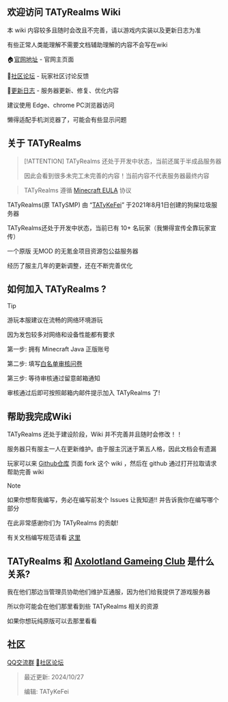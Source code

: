## 欢迎访问 TATyRealms Wiki

本 wiki 内容较多且随时会改且不完善，请以游戏内实装以及更新日志为准

有些正常人类能理解不需要文档辅助理解的内容不会写在wiki

🏠[官网地址](https://www.tatysmp.love) - 官网主页面

💌[社区论坛](https://bbs.tatysmp.love) - 玩家社区讨论反馈
 
📝[更新日志](https://bbs.tatysmp.love/index.php?forums/tatysmp%E6%9B%B4%E6%96%B0%E6%97%A5%E5%BF%97.4/) - 服务器更新、修复、优化内容

建议使用 Edge、chrome PC浏览器访问

懒得适配手机浏览器了，可能会有些显示问题

## 关于 TATyRealms

> [!ATTENTION]
> TATyRealms 还处于开发中状态，当前还属于半成品服务器
> 
> 因此会看到很多未完工未完善的内容！当前内容不代表服务器最终内容

> TATyRealms 遵循 [Minecraft EULA](https://www.minecraft.net/zh-hans/eula) 协议

TATyRealms(原 TATySMP) 由 “[TATyKeFei](https://bbs.tatysmp.love/index.php?members/tatykefei.1/)” 于2021年8月1日创建的狗屎垃圾服务器

TATyRealms还处于开发中状态，当前已有 10+ 名玩家（我懒得宣传全靠玩家宣传）

一个原版 无MOD 的无氪金项目资源包公益服务器

经历了服主几年的更新调整，还在不断完善优化

## 如何加入 TATyRealms ?

> [!TIP]
> 游玩本服建议在流畅的网络环境游玩
>
> 因为发包较多对网络和设备性能都有要求

第一步: 拥有 Minecraft Java 正版账号

第二步: 填写[白名单审核问卷](https://wj.qq.com/s2/14086269/f07e/)

第三步: 等待审核通过留意邮箱通知

审核通过后即可按照邮箱内邮件提示加入 TATyRealms 了!

## 帮助我完成Wiki

TATyRealms 还处于建设阶段，Wiki 并不完善并且随时会修改！！

服务器只有服主一人在更新维护。由于服主沉迷于第五人格，因此文档会有遗漏

玩家可以来 [Github仓库](https://github.com/TATyKeFei/TATyRealms-Wiki) 页面 fork 这个 wiki ，然后在 github 通过打开拉取请求帮助完善 wiki

> [!NOTE]
> 如果你想帮我编写，务必在编写前发个 Issues 让我知道!! 并告诉我你在编写哪个部分
> 
> 在此非常感谢你们为 TATyRealms 的贡献!
>
> 有关文档编写规范请看 [这里](https://wiki.tatysmp.love/#/norm) 

## TATyRealms 和 [Axolotland Gameing Club](https://www.mcax.cn/) 是什么关系?

我在他们那边当管理员协助他们维护互通服，因为他们给我提供了游戏服务器

所以你可能会在他们那里看到些 TATyRealms 相关的资源

如果你想玩纯原版可以去那里看看

## 社区

[<span class="icon-qq"></span> QQ交流群](http://qm.qq.com/cgi-bin/qm/qr?_wv=1027&k=jitIMCaERhAimYIs7W8qfcBLq1BTz_gi&authKey=7Q9LdXrPYY%2F1%2BPodR3fWAwZDTN4nYso3laWtxQ3FpSQ8E%2BifuhwRXbzRXzVszvP2&noverify=0&group_code=960641960)
[💌社区论坛](https://bbs.tatysmp.love)

> 最近更新: 2024/10/27
>
> 编辑: TATyKeFei